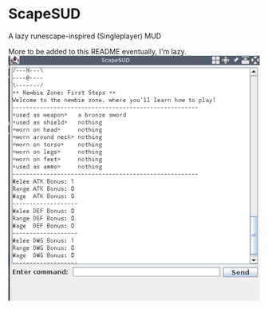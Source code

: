 # ScapeSUD
A lazy runescape-inspired (Singleplayer) MUD

More to be added to this README eventually, I'm lazy.
<br/><img src="ss.png"/>
